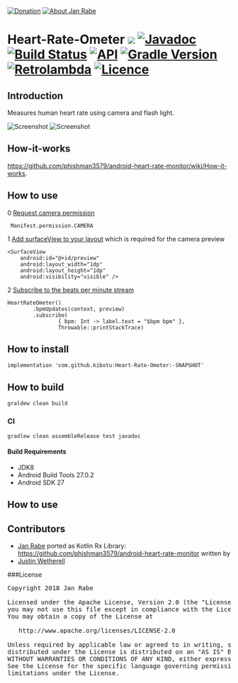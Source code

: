 [![Donation](https://img.shields.io/badge/donate-please-brightgreen.svg)](https://www.paypal.me/janrabe) [![About Jan Rabe](https://img.shields.io/badge/about-me-green.svg)](https://about.me/janrabe) 
# Heart-Rate-Ometer [![](https://jitpack.io/v/kibotu/Heart-Rate-Ometer.svg)](https://jitpack.io/#kibotu/Heart-Rate-Ometer) [![Javadoc](https://img.shields.io/badge/javadoc-SNAPSHOT-green.svg)](https://jitpack.io/com/github/kibotu/Heart-Rate-Ometer/master-SNAPSHOT/javadoc/index.html) [![Build Status](https://travis-ci.org/kibotu/Heart-Rate-Ometer.svg?branch=master)](https://travis-ci.org/kibotu/Heart-Rate-Ometer) [![API](https://img.shields.io/badge/API-15%2B-brightgreen.svg?style=flat)](https://android-arsenal.com/api?level=15)  [![Gradle Version](https://img.shields.io/badge/gradle-4.4.1-green.svg)](https://docs.gradle.org/current/release-notes) [![Retrolambda](https://img.shields.io/badge/kotlin-1.2.10-green.svg)](https://kotlinlang.org/) [![Licence](https://img.shields.io/badge/licence-Apache%202-blue.svg)](https://raw.githubusercontent.com/kibotu/Heart-Rate-Ometer/master/LICENSE)

## Introduction

Measures human heart rate using camera and flash light.

![Screenshot](https://raw.githubusercontent.com/kibotu/Heart-Rate-Ometer/master/screenshot.png) ![Screenshot](https://raw.githubusercontent.com/kibotu/Heart-Rate-Ometer/master/hand_on_phone.png) 

## How-it-works

https://github.com/phishman3579/android-heart-rate-monitor/wiki/How-it-works.

## How to use

0 [Request camera permission](https://github.com/kibotu/Heart-Rate-Ometer/blob/master/app/src/main/kotlin/net/kibotu/heartrateometer/MainActivity.kt#L24-L27)

     Manifest.permission.CAMERA

1 [Add surfaceView to your layout](https://github.com/kibotu/Heart-Rate-Ometer/blob/master/app/src/main/res/layout/activity_main.xml#L18-L22) which is required for the camera preview 

    <SurfaceView
        android:id="@+id/preview"
        android:layout_width="1dp"
        android:layout_height="1dp"
        android:visibility="visible" />
        
2 [Subscribe to the beats per minute stream](https://github.com/kibotu/Heart-Rate-Ometer/blob/master/app/src/main/kotlin/net/kibotu/heartrateometer/MainActivity.kt#L29-L30)

    HeartRateOmeter()
            .bpmUpdates(context, preview)
            .subscribe(
                    { bpm: Int -> label.text = "$bpm bpm" },
                    Throwable::printStackTrace)

## How to install

    implementation 'com.github.kibotu:Heart-Rate-Ometer:-SNAPSHOT'

## How to build

    graldew clean build
    
### CI 
    
    gradlew clean assembleRelease test javadoc
    
#### Build Requirements

- JDK8
- Android Build Tools 27.0.2
- Android SDK 27

## How to use


## Contributors

- [Jan Rabe](jan.rabe@kibotu.net) ported as Kotlin Rx Library: https://github.com/phishman3579/android-heart-rate-monitor written by
- [Justin Wetherell](phishman3579@gmail.com)

###License
<pre>
Copyright 2018 Jan Rabe

Licensed under the Apache License, Version 2.0 (the "License");
you may not use this file except in compliance with the License.
You may obtain a copy of the License at

   http://www.apache.org/licenses/LICENSE-2.0

Unless required by applicable law or agreed to in writing, software
distributed under the License is distributed on an "AS IS" BASIS,
WITHOUT WARRANTIES OR CONDITIONS OF ANY KIND, either express or implied.
See the License for the specific language governing permissions and
limitations under the License.
</pre>
